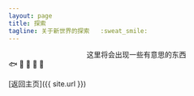 ```yaml
---
layout: page
title: 探索
tagline: 关于新世界的探索	:sweat_smile:
---
```


<div style="text-align:center">这里将会出现一些有意思的东西</div>
🐟 🦜 🦮 🐑 🐀

[返回主页]({{ site.url }})
